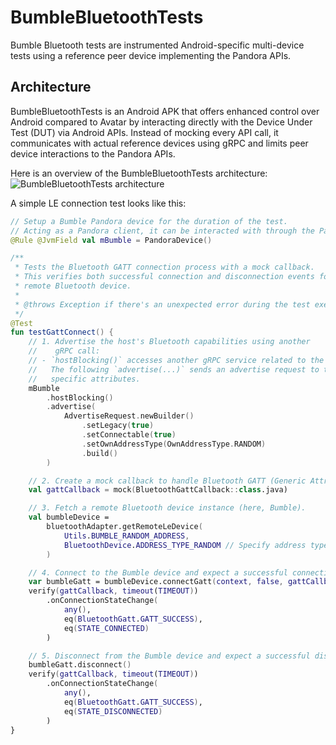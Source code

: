 # BumbleBluetoothTests

Bumble Bluetooth tests are instrumented Android-specific multi-device tests using a reference
peer device implementing the Pandora APIs.

## Architecture

BumbleBluetoothTests is an Android APK that offers enhanced control over Android compared to Avatar
by interacting directly with the Device Under Test (DUT) via Android APIs. Instead of mocking every
API call, it communicates with actual reference devices using gRPC and limits peer device interactions
to the Pandora APIs.

Here is an overview of the BumbleBluetoothTests architecture:
![BumbleBluetoothTests architecture](asset/java-bumble-test-setup.png)

A simple LE connection test looks like this:

```kotlin
// Setup a Bumble Pandora device for the duration of the test.
// Acting as a Pandora client, it can be interacted with through the Pandora APIs.
@Rule @JvmField val mBumble = PandoraDevice()

/**
 * Tests the Bluetooth GATT connection process with a mock callback.
 * This verifies both successful connection and disconnection events for a
 * remote Bluetooth device.
 *
 * @throws Exception if there's an unexpected error during the test execution.
 */
@Test
fun testGattConnect() {
    // 1. Advertise the host's Bluetooth capabilities using another
    //    gRPC call:
    // - `hostBlocking()` accesses another gRPC service related to the host.
    //   The following `advertise(...)` sends an advertise request to the server, setting
    //   specific attributes.
    mBumble
        .hostBlocking()
        .advertise(
            AdvertiseRequest.newBuilder()
                .setLegacy(true)
                .setConnectable(true)
                .setOwnAddressType(OwnAddressType.RANDOM)
                .build()
        )

    // 2. Create a mock callback to handle Bluetooth GATT (Generic Attribute Profile) related events.
    val gattCallback = mock(BluetoothGattCallback::class.java)

    // 3. Fetch a remote Bluetooth device instance (here, Bumble).
    val bumbleDevice =
        bluetoothAdapter.getRemoteLeDevice(
            Utils.BUMBLE_RANDOM_ADDRESS,
            BluetoothDevice.ADDRESS_TYPE_RANDOM // Specify address type as RANDOM because the device advertises with this address type.
        )

    // 4. Connect to the Bumble device and expect a successful connection callback.
    var bumbleGatt = bumbleDevice.connectGatt(context, false, gattCallback)
    verify(gattCallback, timeout(TIMEOUT))
        .onConnectionStateChange(
            any(),
            eq(BluetoothGatt.GATT_SUCCESS),
            eq(STATE_CONNECTED)
        )

    // 5. Disconnect from the Bumble device and expect a successful disconnection callback.
    bumbleGatt.disconnect()
    verify(gattCallback, timeout(TIMEOUT))
        .onConnectionStateChange(
            any(),
            eq(BluetoothGatt.GATT_SUCCESS),
            eq(STATE_DISCONNECTED)
        )
}
```
